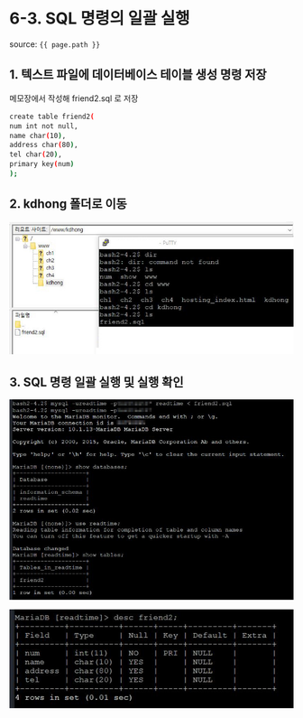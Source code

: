# 6-3. SQL 명령의 일괄 실행

source: `{{ page.path }}`

## 1. 텍스트 파일에 데이터베이스 테이블 생성 명령 저장  

메모장에서 작성해 friend2.sql 로 저장

```bash
create table friend2(
num int not null,
name char(10),
address char(80),
tel char(20),
primary key(num)
);
```

## 2. kdhong 폴더로 이동

![그림 6-22](../../images/result/06-22.jpg)

## 3. SQL 명령 일괄 실행 및 실행 확인

![그림 6-23](../../images/result/06-23.jpg)

![그림 6-24](../../images/result/06-24.jpg)
